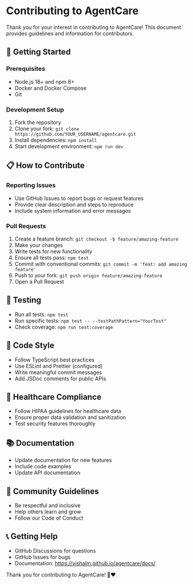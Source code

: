 # Contributing to AgentCare

Thank you for your interest in contributing to AgentCare! This document provides guidelines and information for contributors.

## 🚀 Getting Started

### Prerequisites
- Node.js 18+ and npm 8+
- Docker and Docker Compose
- Git

### Development Setup
1. Fork the repository
2. Clone your fork: `git clone https://github.com/YOUR_USERNAME/agentcare.git`
3. Install dependencies: `npm install`
4. Start development environment: `npm run dev`

## 📋 How to Contribute

### Reporting Issues
- Use GitHub Issues to report bugs or request features
- Provide clear description and steps to reproduce
- Include system information and error messages

### Pull Requests
1. Create a feature branch: `git checkout -b feature/amazing-feature`
2. Make your changes
3. Write tests for new functionality
4. Ensure all tests pass: `npm test`
5. Commit with conventional commits: `git commit -m 'feat: add amazing feature'`
6. Push to your fork: `git push origin feature/amazing-feature`
7. Open a Pull Request

## 🧪 Testing
- Run all tests: `npm test`
- Run specific tests: `npm test -- --testPathPattern="YourTest"`
- Check coverage: `npm run test:coverage`

## 📝 Code Style
- Follow TypeScript best practices
- Use ESLint and Prettier (configured)
- Write meaningful commit messages
- Add JSDoc comments for public APIs

## 🏥 Healthcare Compliance
- Follow HIPAA guidelines for healthcare data
- Ensure proper data validation and sanitization
- Test security features thoroughly

## 📚 Documentation
- Update documentation for new features
- Include code examples
- Update API documentation

## 🤝 Community Guidelines
- Be respectful and inclusive
- Help others learn and grow
- Follow our Code of Conduct

## 📞 Getting Help
- GitHub Discussions for questions
- GitHub Issues for bugs
- Documentation: https://vishalm.github.io/agentcare/docs/

Thank you for contributing to AgentCare! 🏥❤️ 